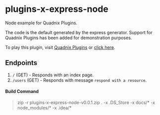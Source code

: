 # plugins-x-express-node
Node example for Quadnix Plugins.

The code is the default generated by the express generator.
Support for Quadnix Plugins has been added for demonstration purposes.

To play this plugin, visit [Quadnix Plugins](https://plugins.quadnix.com)
or [click here](https://plugins.quadnix.com/launch?author=quadnix&id=express-example).

## Endpoints
1. `/` (GET) - Responds with an index page.
2. `/users` (GET) - Responds with message `respond with a resource`.

#### Build Command
> zip -r plugins-x-express-node-v0.0.1.zip . -x .DS_Store -x docs/\* -x node_modules/\* -x .idea/\*
